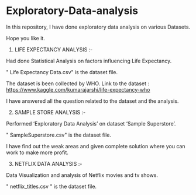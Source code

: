 # Exploratory-Data-analysis

In this repository, I have done exploratory data analysis on various Datasets.

Hope you like it.

1. LIFE EXPECTANCY ANALYSIS :-

Had done Statistical Analysis on factors influencing Life Expectancy. 

" Life Expectancy Data.csv" is the dataset file.

The dataset is been collected by WHO. Link to the dataset : https://www.kaggle.com/kumarajarshi/life-expectancy-who

I have answered all the question related to the dataset and the analysis.


2. SAMPLE STORE ANALYSIS :-

Performed ‘Exploratory Data Analysis’ on dataset ‘Sample Superstore’.

" SampleSuperstore.csv" is the dataset file.

I have find out the weak areas and given complete solution where you can work to make more profit. 


3. NETFLIX DATA ANALYSIS :-

Data Visualization and analysis of Netflix movies and tv shows.

" netflix_titles.csv " is the dataset file.
